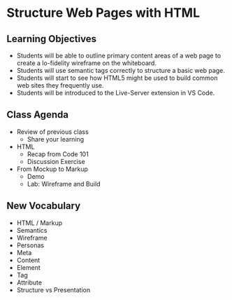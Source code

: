 # Structure Web Pages with HTML

## Learning Objectives

- Students will be able to outline primary content areas of a web page to create a lo-fidelity wireframe on the whiteboard.
- Students will use semantic tags correctly to structure a basic web page.
- Students will start to see how HTML5 might be used to build common web sites they frequently use.
- Students will be introduced to the Live-Server extension in VS Code.

## Class Agenda

- Review of previous class
  - Share your learning
- HTML
  - Recap from Code 101
  - Discussion Exercise
- From Mockup to Markup
  - Demo
  - Lab: Wireframe and Build

## New Vocabulary

- HTML / Markup
- Semantics
- Wireframe
- Personas
- Meta
- Content
- Element
- Tag
- Attribute
- Structure vs Presentation
